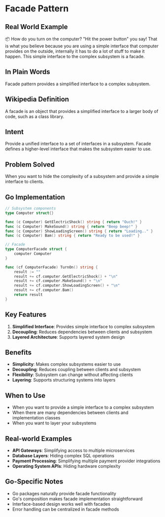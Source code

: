 # Facade Pattern

## Real World Example
📦 How do you turn on the computer? "Hit the power button" you say! That is what you believe because you are using a simple interface that computer provides on the outside, internally it has to do a lot of stuff to make it happen. This simple interface to the complex subsystem is a facade.

## In Plain Words
Facade pattern provides a simplified interface to a complex subsystem.

## Wikipedia Definition
A facade is an object that provides a simplified interface to a larger body of code, such as a class library.

## Intent
Provide a unified interface to a set of interfaces in a subsystem. Facade defines a higher-level interface that makes the subsystem easier to use.

## Problem Solved
When you want to hide the complexity of a subsystem and provide a simple interface to clients.

## Go Implementation

```go
// Subsystem components
type Computer struct{}

func (c Computer) GetElectricShock() string { return "Ouch!" }
func (c Computer) MakeSound() string { return "Beep beep!" }
func (c Computer) ShowLoadingScreen() string { return "Loading.." }
func (c Computer) Bam() string { return "Ready to be used!" }

// Facade
type ComputerFacade struct {
    computer Computer
}

func (cf ComputerFacade) TurnOn() string {
    result := ""
    result += cf.computer.GetElectricShock() + "\n"
    result += cf.computer.MakeSound() + "\n"
    result += cf.computer.ShowLoadingScreen() + "\n"
    result += cf.computer.Bam()
    return result
}
```

## Key Features

1. **Simplified Interface**: Provides simple interface to complex subsystem
2. **Decoupling**: Reduces dependencies between clients and subsystem
3. **Layered Architecture**: Supports layered system design

## Benefits

- **Simplicity**: Makes complex subsystems easier to use
- **Decoupling**: Reduces coupling between clients and subsystem
- **Flexibility**: Subsystem can change without affecting clients
- **Layering**: Supports structuring systems into layers

## When to Use

- When you want to provide a simple interface to a complex subsystem
- When there are many dependencies between clients and implementation classes
- When you want to layer your subsystems

## Real-world Examples

- **API Gateways**: Simplifying access to multiple microservices
- **Database Layers**: Hiding complex SQL operations
- **Payment Processing**: Simplifying multiple payment provider integrations
- **Operating System APIs**: Hiding hardware complexity

## Go-Specific Notes

- Go packages naturally provide facade functionality
- Go's composition makes facade implementation straightforward
- Interface-based design works well with facades
- Error handling can be centralized in facade methods
